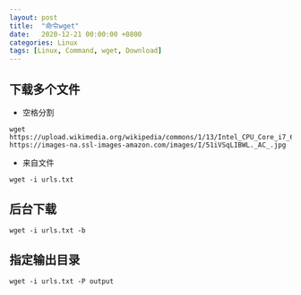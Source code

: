 ```yaml
---
layout: post
title:  "命令wget"
date:   2020-12-21 00:00:00 +0800
categories: Linux
tags: [Linux, Command, wget, Download]
---
```


## 下载多个文件
* 空格分割
```
wget https://upload.wikimedia.org/wikipedia/commons/1/13/Intel_CPU_Core_i7_6700K_Skylake_perspective.jpg https://images-na.ssl-images-amazon.com/images/I/51iVSqLIBWL._AC_.jpg
```

* 来自文件
```shell
wget -i urls.txt
```

## 后台下载
```shell
wget -i urls.txt -b
```

## 指定输出目录
```shell
wget -i urls.txt -P output
```
